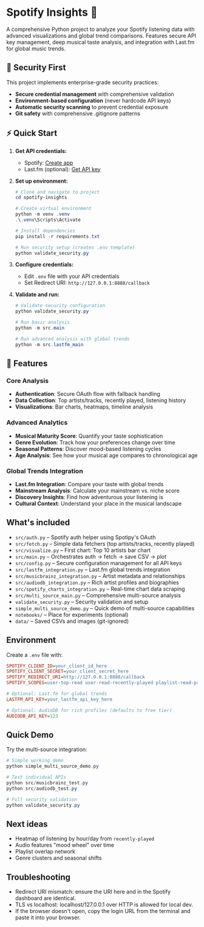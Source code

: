 # Spotify Insights 🎵

A comprehensive Python project to analyze your Spotify listening data with advanced visualizations and global trend comparisons. Features secure API key management, deep musical taste analysis, and integration with Last.fm for global music trends.

## 🔐 Security First

This project implements enterprise-grade security practices:
- **Secure credential management** with comprehensive validation
- **Environment-based configuration** (never hardcode API keys)
- **Automatic security scanning** to prevent credential exposure
- **Git safety** with comprehensive .gitignore patterns

## ⚡ Quick Start

1. **Get API credentials:**
   - Spotify: [Create app](https://developer.spotify.com/dashboard)
   - Last.fm (optional): [Get API key](https://www.last.fm/api/account/create)

2. **Set up environment:**
   ```powershell
   # Clone and navigate to project
   cd spotify-insights
   
   # Create virtual environment
   python -m venv .venv
   .\.venv\Scripts\Activate
   
   # Install dependencies
   pip install -r requirements.txt
   
   # Run security setup (creates .env template)
   python validate_security.py
   ```

3. **Configure credentials:**
   - Edit `.env` file with your API credentials
   - Set Redirect URI: `http://127.0.0.1:8888/callback`

4. **Validate and run:**
   ```powershell
   # Validate security configuration
   python validate_security.py
   
   # Run basic analysis
   python -m src.main
   
   # Run advanced analysis with global trends
   python -m src.lastfm_main
   ```

## 🎯 Features

### Core Analysis
- **Authentication**: Secure OAuth flow with fallback handling
- **Data Collection**: Top artists/tracks, recently played, listening history
- **Visualizations**: Bar charts, heatmaps, timeline analysis

### Advanced Analytics
- **Musical Maturity Score**: Quantify your taste sophistication
- **Genre Evolution**: Track how your preferences change over time
- **Seasonal Patterns**: Discover mood-based listening cycles
- **Age Analysis**: See how your musical age compares to chronological age

### Global Trends Integration
- **Last.fm Integration**: Compare your taste with global trends
- **Mainstream Analysis**: Calculate your mainstream vs. niche score
- **Discovery Insights**: Find how adventurous your listening is
- **Cultural Context**: Understand your place in the musical landscape

## What's included

- `src/auth.py` – Spotify auth helper using Spotipy's OAuth
- `src/fetch.py` – Simple data fetchers (top artists/tracks, recently played)
- `src/visualize.py` – First chart: Top 10 artists bar chart
- `src/main.py` – Orchestrates auth → fetch → save CSV → plot
- `src/config.py` – Secure configuration management for all API keys
- `src/lastfm_integration.py` – Last.fm global trends integration
- `src/musicbrainz_integration.py` – Artist metadata and relationships
- `src/audiodb_integration.py` – Rich artist profiles and biographies
- `src/spotify_charts_integration.py` – Real-time chart data scraping
- `src/multi_source_main.py` – Comprehensive multi-source analysis
- `validate_security.py` – Security validation and setup
- `simple_multi_source_demo.py` – Quick demo of multi-source capabilities
- `notebooks/` – Place for experiments (optional)
- `data/` – Saved CSVs and images (git-ignored)

## Environment

Create a `.env` file with:

```ini
SPOTIFY_CLIENT_ID=your_client_id_here
SPOTIFY_CLIENT_SECRET=your_client_secret_here
SPOTIFY_REDIRECT_URI=http://127.0.0.1:8888/callback
SPOTIFY_SCOPES=user-top-read user-read-recently-played playlist-read-private

# Optional: Last.fm for global trends
LASTFM_API_KEY=your_lastfm_api_key_here

# Optional: AudioDB for rich profiles (defaults to free tier)
AUDIODB_API_KEY=123
```

## Quick Demo

Try the multi-source integration:

```powershell
# Simple working demo
python simple_multi_source_demo.py

# Test individual APIs
python src/musicbrainz_test.py
python src/audiodb_test.py

# Full security validation
python validate_security.py
```

## Next ideas

- Heatmap of listening by hour/day from `recently-played`
- Audio features "mood wheel" over time
- Playlist overlap network
- Genre clusters and seasonal shifts

## Troubleshooting

- Redirect URI mismatch: ensure the URI here and in the Spotify dashboard are identical.
- TLS vs localhost: localhost/127.0.0.1 over HTTP is allowed for local dev.
- If the browser doesn't open, copy the login URL from the terminal and paste it into your browser.
